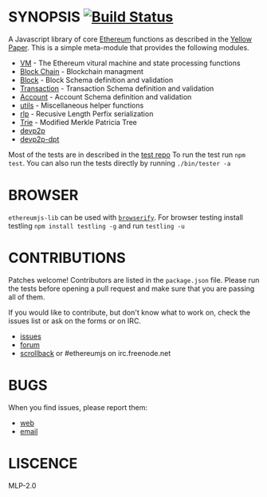 SYNOPSIS [![Build Status](https://travis-ci.org/ethereum/ethereumjs-lib.svg?branch=master)](https://travis-ci.org/ethereum/ethereumjs-lib)
===========

A Javascript library of core [Ethereum](http://Ethereum.org) functions as described in the [Yellow Paper](https://github.com/ethereum/yellowpaper). This is a simple meta-module that provides the following modules.

 - [VM](https://github.com/ethereum/ethereumjs-vm) - The Ethereum vitural machine and state processing functions
 - [Block Chain](https://github.com/ethereum/ethereumjs-blockchain) - Blockchain managment
 - [Block](https://github.com/ethereum/ethereumjs-block) - Block Schema definition and validation
 - [Transaction](https://github.com/ethereum/ethereumjs-tx) - Transaction Schema definition and validation
 - [Account](https://github.com/ethereum/ethereumjs-account) - Account Schema definition and validation
 - [utils](https://github.com/ethereum/ethereumjs-util) - Miscellaneous helper functions
 - [rlp](https://github.com/wanderer/rlp) - Recusive Length Perfix serialization
 - [Trie](https://github.com/wanderer/merkle-patricia-tree) - Modified Merkle Patricia Tree
 - [devp2p](https://github.com/ethereum/node-devp2p)
 - [devp2p-dpt](https://github.com/ethereum/node-devp2p-dpt)

Most of the tests are in described in the [test repo](https://github.com/ethereum/tests)
To run the test run `npm test`. You can also run the tests directly by running `./bin/tester -a`   

# BROWSER
`ethereumjs-lib` can be used with [`browserify`](http://browserify.org/). 
For browser testing install testling `npm install testling -g` and run `testling -u`

# CONTRIBUTIONS

Patches welcome! Contributors are listed in the `package.json` file.
Please run the tests before opening a pull request and make sure that you are
passing all of them.

If you would like to contribute, but don't know what to work on, check
the issues list or ask on the forms or on IRC.

* [issues](http://github.com/ethereum/ethereumjs-lib/issues)
* [forum](https://forum.ethereum.org/categories/node-ethereum)
* [scrollback](https://scrollback.io/ethereumjs/all) or #ethereumjs on irc.freenode.net

# BUGS

When you find issues, please report them:

* [web](http://github.com/ethereum/ethereumjs-tools/issues)
* [email](mailto:mb@ethdev.com)

# LISCENCE
MLP-2.0
